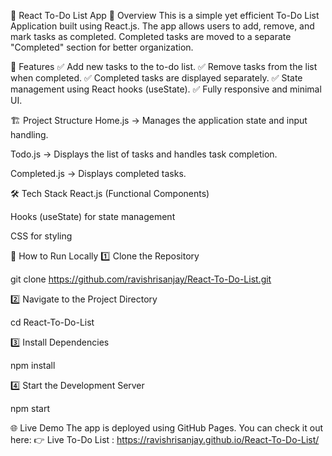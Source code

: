 📝 React To-Do List App
📌 Overview
This is a simple yet efficient To-Do List Application built using React.js. The app allows users to add, remove, and mark tasks as completed. Completed tasks are moved to a separate "Completed" section for better organization.

🚀 Features
✅ Add new tasks to the to-do list.
✅ Remove tasks from the list when completed.
✅ Completed tasks are displayed separately.
✅ State management using React hooks (useState).
✅ Fully responsive and minimal UI.

🏗 Project Structure
Home.js → Manages the application state and input handling.

Todo.js → Displays the list of tasks and handles task completion.

Completed.js → Displays completed tasks.

🛠 Tech Stack
React.js (Functional Components)

Hooks (useState) for state management

CSS for styling

📂 How to Run Locally
1️⃣ Clone the Repository

git clone https://github.com/ravishrisanjay/React-To-Do-List.git

2️⃣ Navigate to the Project Directory

cd React-To-Do-List

3️⃣ Install Dependencies

npm install

4️⃣ Start the Development Server

npm start

🌐 Live Demo
The app is deployed using GitHub Pages. You can check it out here:
👉 Live To-Do List : https://ravishrisanjay.github.io/React-To-Do-List/
